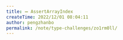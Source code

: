 ```yaml
---
title: ➖ AssertArrayIndex
createTime: 2022/12/01 08:04:11
author: pengzhanbo
permalink: /note/type-challenges/zo1rm0ll/
---
```

